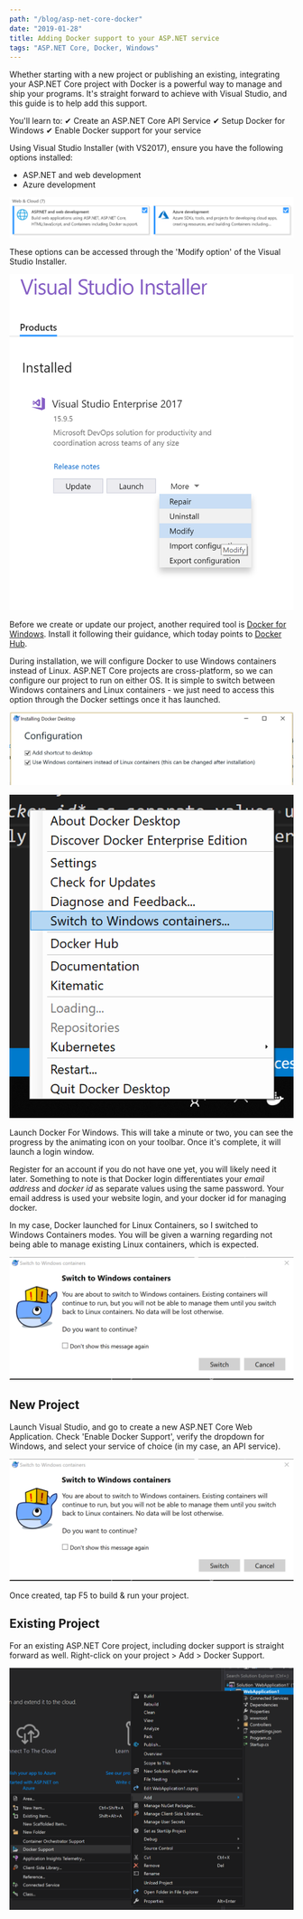 ```yaml
---
path: "/blog/asp-net-core-docker"
date: "2019-01-28"
title: Adding Docker support to your ASP.NET service
tags: "ASP.NET Core, Docker, Windows"
---
```


Whether starting with a new project or publishing an existing, integrating your ASP.NET Core project with Docker is a powerful way to manage and ship your programs. It's straight forward to achieve with Visual Studio, and this guide is to help add this support.

You'll learn to:
    ✔ Create an ASP.NET Core API Service
    ✔ Setup Docker for Windows
    ✔ Enable Docker support for your service

Using Visual Studio Installer (with VS2017), ensure you have the following options installed:
 - ASP.NET and web development
 - Azure development

![Visual Studio Installer required workloads](./vs_installer.PNG)

These options can be accessed through the 'Modify option' of the Visual Studio Installer.

![Visual Studio Installer 'modify' option](./installer-modify.PNG)

Before we create or update our project, another required tool is [Docker for Windows](https://docs.docker.com/docker-for-windows/?install_site=vsonwin). Install it following their guidance, which today points to [Docker Hub](https://hub.docker.com/editions/community/docker-ce-desktop-windows).

During installation, we will configure Docker to use Windows containers instead of Linux. ASP.NET Core projects are cross-platform, so we can configure our project to run on either OS. It is simple to switch between Windows containers and Linux containers - we just need to access this option through the Docker settings once it has launched.

![Use Windows Containers instead of Linux Containers](./docker-config.PNG)

![Switch between Windows Containers and Linux Containers](./switch-containers.PNG)

Launch Docker For Windows. This will take a minute or two, you can see the progress by the animating icon on your toolbar. Once it's complete, it will launch a login window.

Register for an account if you do not have one yet, you will likely need it later. Something to note is that Docker login differentiates your *email address* and *docker id* as separate values using the same password. Your email address is used your website login, and your docker id for managing docker.

In my case, Docker launched for Linux Containers, so I switched to Windows Containers modes. You will be given a warning regarding not being able to manage existing Linux containers, which is expected.

![Switch warning from Docker when changing container mode](./switch-warning.PNG)

## New Project

Launch Visual Studio, and go to create a new ASP.NET Core Web Application. Check 'Enable Docker Support', verify the dropdown for Windows, and select your service of choice (in my case, an API service).

![Creating a new ASP.NET Core](./switch-warning.PNG)

Once created, tap F5 to build & run your project.

## Existing Project

For an existing ASP.NET Core project, including docker support is straight forward as well. Right-click on your project > Add > Docker Support.

![Add docker support to an existing project](./add-docker-support.PNG)